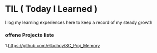 # TIL ( Today I Learned )
I log my learning experiences here to keep a record of my steady growth







### offene Projecte liste
1.https://github.com/ellachoy/SC_Proj_Memory
